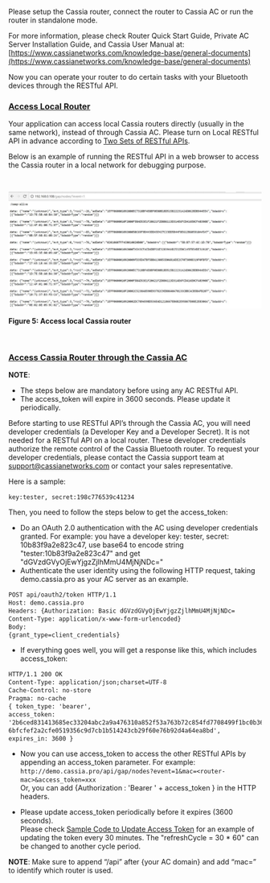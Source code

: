 Please setup the Cassia router, connect the router to Cassia AC or run the router in
standalone mode.

For more information, please check Router Quick Start Guide, Private AC
Server Installation Guide, and Cassia User Manual at:\
[https://www.cassianetworks.com/knowledge-base/general-documents](https://www.cassianetworks.com/knowledge-base/general-documents)

Now you can operate your router to do certain tasks with your Bluetooth devices through the RESTful API.

### [Access Local Router](#access-local-router)
Your application can access local Cassia routers directly (usually in the same network), instead of through Cassia AC. Please turn on Local RESTful API in advance according to [Two Sets of RESTful APIs](https://github.com/CassiaNetworks/CassiaSDKGuide/wiki/Cassia-Router-Overview#two-sets-of-restful-apis).

Below is an example of running the RESTful API in a web browser to access the Cassia router in a local network for debugging purpose.

<br />

![Figure 5](https://github.com/CassiaNetworks/CassiaSDKGuideResources/blob/master/images/f5.jpg)

<p style="text-align:center">

**Figure 5: Access local Cassia router**

</p>

<br />

### [Access Cassia Router through the Cassia AC](#access-cassia-router-through-the-cassia-ac)
**NOTE**:
  * The steps below are mandatory before using any AC RESTful API.
  * The access_token will expire in 3600 seconds. Please update it periodically.

Before starting to use RESTful API’s through the Cassia AC, you will need developer
credentials (a Developer Key and a Developer Secret). It is not needed for a RESTful API on a
local router. These developer credentials authorize the remote control of the Cassia
Bluetooth router. To request your developer credentials, please contact the Cassia support
team at support@cassianetworks.com or contact your sales representative.

Here is a sample:
```
key:tester, secret:198c776539c41234
```

Then, you need to follow the steps below to get the access_token:
  * Do an OAuth 2.0 authentication with the AC using developer credentials granted. For example: you have a developer key: tester, secret: 10b83f9a2e823c47, use base64 to encode string "tester:10b83f9a2e823c47" and get "dGVzdGVyOjEwYjgzZjlhMmU4MjNjNDc="
  * Authenticate the user identity using the following HTTP request, taking
demo.cassia.pro as your AC server as an example.
```
POST api/oauth2/token HTTP/1.1
Host: demo.cassia.pro
Headers: {Authorization: Basic dGVzdGVyOjEwYjgzZjlhMmU4MjNjNDc=
Content-Type: application/x-www-form-urlencoded}
Body:
{grant_type=client_credentials}
```
  * If everything goes well, you will get a response like this, which includes access_token:
```
HTTP/1.1 200 OK
Content-Type: application/json;charset=UTF-8
Cache-Control: no-store
Pragma: no-cache
{ token_type: 'bearer',
access_token:
'2b6ced831413685ec33204abc2a9a476310a852f53a763b72c854fd7708499f1bc0b362
6bfcfef2a2cfe0519356c9d7cb1b514243cb29f60e76b92d4a64ea8bd',
expires_in: 3600 }
```
  * Now you can use access_token to access the other RESTful APIs by appending an
access_token parameter. For example:<br/>
```http://demo.cassia.pro/api/gap/nodes?event=1&mac=<router- mac>&access_token=xxx```<br/>
Or, you can add {Authorization : 'Bearer ' + access_token } in the HTTP headers.

  * Please update access_token periodically before it expires (3600 seconds).<br>
    Please check [Sample Code to Update Access Token](https://github.com/CassiaNetworks/CassiaSDKGuide/wiki/Sample-Code-to-Update-Access-Token) for an example of updating the token every 30 minutes. The "refreshCycle = 30 * 60" can be changed to another cycle period.

**NOTE**: Make sure to append “/api” after {your AC domain} and add “mac=<mac>” to
identify which router is used.
